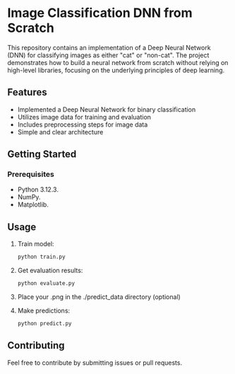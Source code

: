 # Image Classification DNN from Scratch

This repository contains an implementation of a Deep Neural Network (DNN) for classifying images as either "cat" or "non-cat". The project demonstrates how to build a neural network from scratch without relying on high-level libraries, focusing on the underlying principles of deep learning.

## Features

- Implemented a Deep Neural Network for binary classification
- Utilizes image data for training and evaluation
- Includes preprocessing steps for image data
- Simple and clear architecture

## Getting Started

### Prerequisites

- Python 3.12.3.
- NumPy.
- Matplotlib.

## Usage

1. Train model:
   ```bash
   python train.py
   ```
   
2. Get evaluation results:
   ```bash
   python evaluate.py
   ```
   
3. Place your .png in the ./predict_data directory (optional)

4. Make predictions:
   ```bash
   python predict.py
   ```

## Contributing

Feel free to contribute by submitting issues or pull requests.
